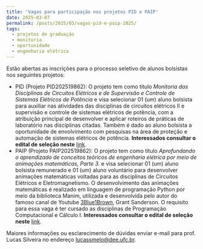 ```yaml
---
title: 'Vagas para participação nos projetos PID e PAIP'
date: 2025-03-07
permalink: /posts/2025/03/vagas-pid-e-paip-2025/
tags:
  - projetos de graduação
  - monitoria
  - oportunidade
  - engenharia elétrica
---
```


Estão abertas as inscrições para o processo seletivo de alunos bolsistas nos seguintes projetos:

- PID (Projeto PID202519862): O projeto tem como título *Monitoria das Disciplinas de Circuitos Elétricos e de Supervisão e Controle de Sistemas Elétricos de Potência* e visa selecionar 01 (um) aluno bolsista para auxiliar nas atividades das disciplinas de circuitos elétricos II e supervisão e controle de sistemas elétricos de potência, com a atribuição principal de desenvolver e aplicar roteiros de práticas de laboratório nas disciplinas citadas. Também é dado ao aluno bolsista a oportunidade de envolvimento com pesquisas na área de proteção e automação de sistemas elétricos de potência. **Interessados consultar o edital de seleção neste** [link](https://drive.google.com/file/d/137QQpwXt276LMr3KMGxV12Qm6lhWeK9S/view?usp=sharing).
- PAIP (Projeto PAIP202519862): O projeto tem como título *Aprofundando o aprendizado de conceitos teóricos de engenharia elétrica por meio de animações matemáticas, Parte 3.* e visa selecionar 01 (um) aluno bolsista remunerado e 01 (um) aluno voluntário para desenvolver animações matemáticas voltadas para as disciplinas de Circuitos Elétricos e Eletromagnetismo. O desenvolvimento das animações matemáticas é realizado em linguagem de programação Python por meio da biblioteca Manim, utilizada e desenvolvida pelo autor do famoso canal de Youtube [3Blue1Brown](https://www.3blue1brown.com/), Grant Sanderson. O requisito para essa vaga é ter cursado as disciplinas de Programação Computacional e Cálculo I. **Interessados consultar o edital de seleção neste** [link](https://drive.google.com/file/d/13BE6hoq-EfOPt-uJJ9QmusB1bkosszMM/view?usp=sharing).

Maiores informações ou esclarecimento de dúvidas enviar e-mail para prof. Lucas Silveira no endereço [lucassmelo@dee.ufc.br](lucassmelo@dee.ufc.br).
